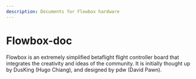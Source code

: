 ```yaml
---
description: Documents for Flowbox hardware
---
```


# Flowbox-doc

Flowbox is an extremely simplified betaflight flight controller board that integrates the creativity and ideas of the community. It is initially thought up by DusKing \(Hugo Chiang\), and designed by pdw \(David Pawn\).

